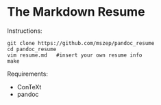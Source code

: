 The Markdown Resume
===================

Instructions:

    git clone https://github.com/mszep/pandoc_resume
    cd pandoc_resume
    vim resume.md   #insert your own resume info
    make

Requirements:

 * ConTeXt
 * pandoc
